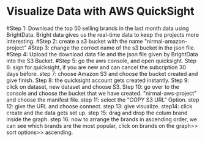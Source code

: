 # Visualize Data with AWS QuickSight

#Step 1: Download the top 50 selling brands in the last month data using BrightData. Bright data gives us the real-time data to keep the projects more interesting.
#Step 2: create a s3 bucket with the name "nirmal-amazon-project"
#Step 3: change the correct name of the s3 bucket in the json file.
#Step 4: Upload the download data file and the json file given by BrightData into the S3 Bucket.
#Step 5: go the aws console, and open quicksight.
Step 6: sign for quicksight, if you are new and can cancel the subcription 30 days before.
step 7: choose Amazon S3 and choose the bucket created and give finish.
Step 8: the quicksight account gets created instantly.
Step 9: click on dataset, new dataset and choose S3. 
Step 10: go over to the console and choose the bucket that we have created. "nirmal-aws-project" and choose the manifest file.
step 11: select the "COPY S3 URL" Option.
step 12: give the URL and choose connect.
step 13: give visualize.
step14: click create and the data gets set up.
step 15: drag and drop the colum brand inside the graph.
step 16: now to arrange the brands in ascending order, we can see which brands are the most popular, click on brands on the graph>> sort options>> ascending.





